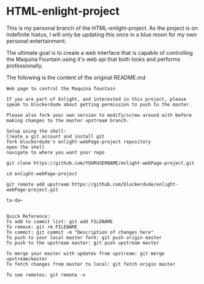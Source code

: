 HTML-enlight-project
====================
This is my personal branch of the HTML-enlight-project. As the project is on indefinite hiatus, I will only be updating this once in a blue moon for my own personal entertainment.

The ultimate goal is to create a web interface that is capable of controlling the Maquina Fountain using it's web api that both looks and performs professionally. 

The following is the content  of the original README.md

    Web page to control the Maquina fountain

    If you are part of Enlight, and interested in this project, please speak to blockerdude about getting permission to push to the master.

    Please also fork your own version to modify/screw around with before making changes to the master upstream branch.

    Setup using the shell:
    Create a git account and install git
    fork blockerdude's enlight-webPage-project repository
    open the shell
    navigate to where you want your repo

    git clone https://github.com/YOURUSERNAME/enlight-webPage-project.git

    cd enlight-webPage-project

    git remote add upstream https://github.com/blockerdude/enlight-webPage-project.git

    ta-da~


    Quick Reference:
    To add to commit list: git add FILENAME
    To remove: git rm FILENAME
    To commit: git commit -m "Description of changes here"
    To push to your local master fork: git push origin master
    To push to the upstream master: git push upstream master

    To merge your master with updates from upstream: git merge upstream/master
    To fetch changes from master to local: git fetch origin master

    To see remotes: git remote -v

